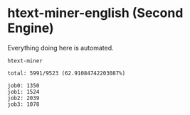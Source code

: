 # htext-miner-english (Second Engine)

Everything doing here is automated.

```
htext-miner

total: 5991/9523 (62.91084742203087%)

job0: 1350
job1: 1524
job2: 2039
job3: 1078
```